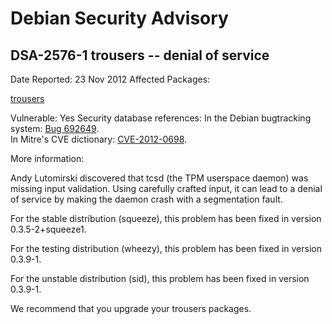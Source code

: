 
Debian Security Advisory
========================


DSA-2576-1 trousers -- denial of service
----------------------------------------



Date Reported:
23 Nov 2012
Affected Packages:

[trousers](https://packages.debian.org/src:trousers)

Vulnerable:
Yes
Security database references:
In the Debian bugtracking system: [Bug 692649](https://bugs.debian.org/cgi-bin/bugreport.cgi?bug=692649).  
In Mitre's CVE dictionary: [CVE-2012-0698](https://security-tracker.debian.org/tracker/CVE-2012-0698).  

More information:

Andy Lutomirski discovered that tcsd (the TPM userspace daemon) was missing
input validation. Using carefully crafted input, it can lead to a denial of
service by making the daemon crash with a segmentation fault.


For the stable distribution (squeeze), this problem has been fixed in
version 0.3.5-2+squeeze1.


For the testing distribution (wheezy), this problem has been fixed in
version 0.3.9-1.


For the unstable distribution (sid), this problem has been fixed in
version 0.3.9-1.


We recommend that you upgrade your trousers packages.





